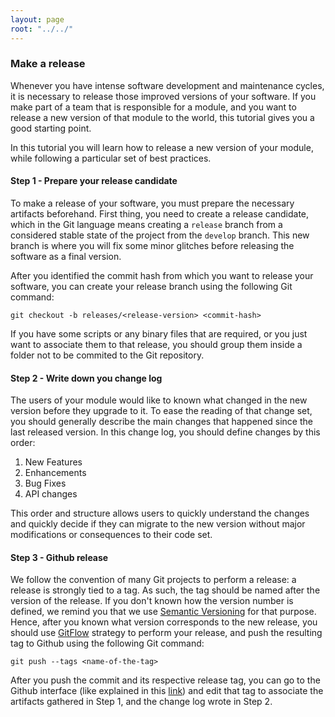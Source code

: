 ```yaml
---
layout: page
root: "../../"
---
```


### Make a release

Whenever you have intense software development and maintenance cycles, it is necessary to release those improved versions of your software.
If you make part of a team that is responsible for a module, and you want to release a new version of that module to the world, this tutorial gives you a good starting point.

In this tutorial you will learn how to release a new version of your module, while following a particular set of best practices.

#### Step 1 - Prepare your release candidate

To make a release of your software, you must prepare the necessary artifacts beforehand. First thing, you need to create a release candidate, which in the Git language means creating a ```release``` branch from a considered stable state of the project from the ```develop``` branch. This new branch is where you will fix some minor glitches before releasing the software as a final version.

After you identified the commit hash from which you want to release your software, you can create your release branch using the following Git command:   
	
	git checkout -b releases/<release-version> <commit-hash>

If you have some scripts or any binary files that are required, or you just want to associate them to that release, you should group them inside a folder not to be commited to the Git repository.

#### Step 2 - Write down you change log

The users of your module would like to known what changed in the new version before they upgrade to it. To ease the reading of that change set, you should generally describe the main changes that happened since the last released version. In this change log, you should define changes by this order:
1. New Features
2. Enhancements
3. Bug Fixes
4. API changes

This order and structure allows users to quickly understand the changes and quickly decide if they can migrate to the new version without major modifications or consequences to their code set.

#### Step 3 -  Github release

We follow the convention of many Git projects to perform a release: a release is strongly tied to a tag. As such, the tag should be named after the version of the release. If you don't known how the version number is defined, we remind you that we use [Semantic Versioning][Semantic Versioning] for that purpose.
Hence, after you known what version corresponds to the new release, you should use [GitFlow][GitFlow] strategy to perform your release, and push the resulting tag to Github using the following Git command:

	git push --tags <name-of-the-tag>

After you push the commit and its respective release tag, you can go to the Github interface (like explained in this [link][Github Releases]) and edit that tag to associate the artifacts gathered in Step 1, and the change log wrote in Step 2.

[Semantic Versioning]: http://semver.org/
[GitFlow]: http://nvie.com/posts/a-successful-git-branching-model/
[Github Releases]: https://github.com/blog/1547-release-your-software